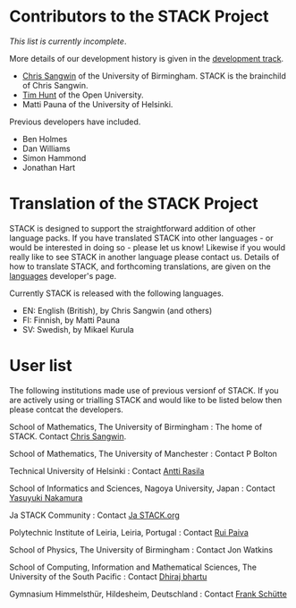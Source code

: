 # Contributors to the STACK Project

_This list is currently incomplete_.

More details of our development history is given in the [development track](../Developer/Development_track.md).

* [Chris Sangwin](http://web.mat.bham.ac.uk/C.J.Sangwin/) of the University of Birmingham. STACK is the brainchild of Chris Sangwin.
* [Tim Hunt](http://tjhunt.blogspot.co.uk/) of the Open University.
* Matti Pauna of the University of Helsinki.

Previous developers have included.

* Ben Holmes
* Dan Williams
* Simon Hammond
* Jonathan Hart

# Translation of the STACK Project

STACK is designed to support the straightforward addition of other language packs. If you have translated STACK into other languages - or would be interested in doing so - please let us know! Likewise if you would really like to see STACK in another language please contact us.  Details of how to translate STACK, and forthcoming translations, are given on the [languages](../Developer/Languages.md) developer's page.

Currently STACK is released with the following languages.

  * EN: English (British), by Chris Sangwin (and others)
  * FI: Finnish, by Matti Pauna
  * SV: Swedish, by Mikael Kurula

# User list

The following institutions made use of previous versionf of STACK.  If you are actively using or trialling STACK and would like to be listed below then please contcat the developers.

School of Mathematics, The University of Birmingham
:		The home of STACK. Contact [Chris Sangwin](mailto:c.sangwin@bham.ac.uk).

School of Mathematics, The University of Manchester
:		Contact P Bolton

Technical University of Helsinki
:		Contact [Antti Rasila](http://math.tkk.fi/en/research/matta/)

School of Informatics and Sciences, Nagoya University, Japan
:		Contact [Yasuyuki Nakamura](mailto:nakamura@nagoya-u.jp)

Ja STACK Community
:		Contact [Ja STACK.org](http://ja-stack.org/)

Polytechnic Institute of Leiria, Leiria, Portugal
:		Contact [Rui Paiva](mailto:rui.paiva@estg.ipleiria.pt)

School of Physics, The University of Birmingham
:		Contact Jon Watkins

School of Computing, Information and Mathematical Sciences, The University of the South Pacific
:		Contact [Dhiraj bhartu](mailto:dhiraj.bhartu@usp.ac.fj)

Gymnasium Himmelsthür, Hildesheim, Deutschland
:		Contact [Frank Schütte](mailto:fschuett@gymnasium-himmelsthuer.de)
